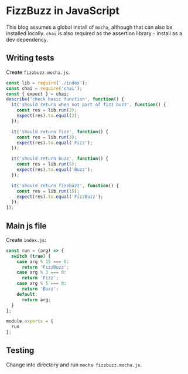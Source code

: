 # FizzBuzz in JavaScript

This blog assumes a global install of `mocha`, although that can also be installed locally. `chai` is also required as the assertion library - install as a dev dependency.

## Writing tests

Create `fizzbuzz.mocha.js`.

```javascript
const lib = require('./index');
const chai = require('chai');
const { expect } = chai;
describe('check basic function', function() {
  it('should return when not part of fizz buzz', function() {
    const res = lib.run(2);
    expect(res).to.equal(2);
  });

  it('should return fizz', function() {
    const res = lib.run(3);
    expect(res).to.equal('Fizz');
  });

  it('should return buzz', function() {
    const res = lib.run(5);
    expect(res).to.equal('Buzz');
  });

  it('should return fizzbuzz', function() {
    const res = lib.run(15);
    expect(res).to.equal('FizzBuzz');
  });
});
```

## Main js file

Create `index.js`:

```javascript
const run = (arg) => {
  switch (true) {
    case arg % 15 === 0:
      return 'FizzBuzz';
    case arg % 3 === 0:
      return 'Fizz';
    case arg % 5 === 0:
      return 'Buzz';
    default:
      return arg;
  }
};

module.exports = {
  run
};
```

## Testing

Change into directory and run `mocha fizzbuzz.mocha.js`.

